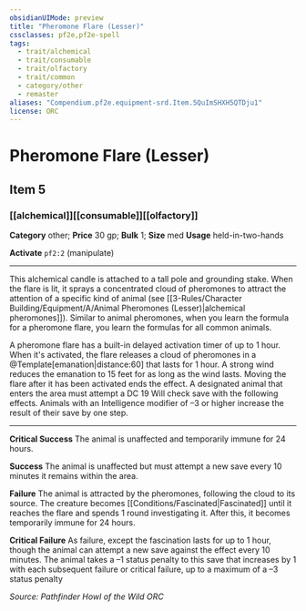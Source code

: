 ```yaml
---
obsidianUIMode: preview
title: "Pheromone Flare (Lesser)"
cssclasses: pf2e,pf2e-spell
tags:
  - trait/alchemical
  - trait/consumable
  - trait/olfactory
  - trait/common
  - category/other
  - remaster
aliases: "Compendium.pf2e.equipment-srd.Item.5QuImSHXH5QTDju1"
license: ORC
---
```

# Pheromone Flare (Lesser)
## Item 5
### [[alchemical]][[consumable]][[olfactory]]

**Category** other; 
**Price** 30 gp; 
**Bulk** 1; **Size** med
**Usage** held-in-two-hands

**Activate** `pf2:2` (manipulate)

* * *

This alchemical candle is attached to a tall pole and grounding stake. When the flare is lit, it sprays a concentrated cloud of pheromones to attract the attention of a specific kind of animal (see [[3-Rules/Character Building/Equipment/A/Animal Pheromones (Lesser)|alchemical pheromones]]). Similar to animal pheromones, when you learn the formula for a pheromone flare, you learn the formulas for all common animals.

A pheromone flare has a built-in delayed activation timer of up to 1 hour. When it's activated, the flare releases a cloud of pheromones in a @Template\[emanation|distance:60\] that lasts for 1 hour. A strong wind reduces the emanation to 15 feet for as long as the wind lasts. Moving the flare after it has been activated ends the effect. A designated animal that enters the area must attempt a DC 19 Will check save with the following effects. Animals with an Intelligence modifier of –3 or higher increase the result of their save by one step.

* * *

**Critical Success** The animal is unaffected and temporarily immune for 24 hours.

**Success** The animal is unaffected but must attempt a new save every 10 minutes it remains within the area.

**Failure** The animal is attracted by the pheromones, following the cloud to its source. The creature becomes [[Conditions/Fascinated|Fascinated]] until it reaches the flare and spends 1 round investigating it. After this, it becomes temporarily immune for 24 hours.

**Critical Failure** As failure, except the fascination lasts for up to 1 hour, though the animal can attempt a new save against the effect every 10 minutes. The animal takes a –1 status penalty to this save that increases by 1 with each subsequent failure or critical failure, up to a maximum of a –3 status penalty

*Source: Pathfinder Howl of the Wild*
*ORC*